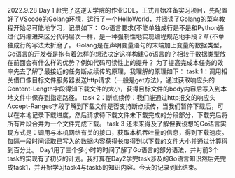 <!--
 * @Author: JeRyWu 1365840492@qq.com
 * @Date: 2022-09-26 21:37:57
 * @LastEditors: JeRyWu 1365840492@qq.com
 * @LastEditTime: 2022-09-26 21:40:58
 * @FilePath: \GolangProject\readme.md
 * @Description: 这是默认设置,请设置`customMade`, 打开koroFileHeader查看配置 进行设置: https://github.com/OBKoro1/koro1FileHeader/wiki/%E9%85%8D%E7%BD%AE
-->
2022.9.28 Day 1
    赶完了这逆天学院的作业DDL，正式开始准备实习项目，先配置好了VScode的Golang环境，运行了一个HelloWorld，并阅读了Golang的菜鸟教程开始尽可能地学习，记录如下：
    Go语言要求{不能单独成行是不是和Python通过代码缩进来区分代码层次一样，是一种强制性地实现编程规范地手段？草{不单独成行的写法太折磨了。
    Golang是在声明变量语句的末端加上变量的数据类型，Go语言的开发者是抱有着怎样的想法决定这样构建Go语言的？相较于数据类型放在前面会有什么样的优势？例如代码可读性上的提升？
    为了提高完成本任务的效率先去了解了最接近的任务断点续传的原理，我理解的原理如下：
    task 1：调用相关借口像目标文件服务器发送http请求（一般是get方法），通过获取响应头的Content-Length字段得知下载文件的大小，获得目标文件的body内容后写入到本地文件中保存到指定路径。
    task 2：断点续传：我们能通过http报文的响应头Accept-Ranges字段了解到下载文件是否支持断点续传，当我们暂停下载后，可以在本地记录下载进度，然后请求待下载文件未下载完成的分段部分，下载完后将所有片段合并为一个文件完成下载。
    task 3 还未来得及了解但我设想的Go语言实现方式是：调用与本机网络有关的接口，获取本机吞吐量的信息，得到下载速度。每隔一段时间读取已写入的数据内容获得长度得到以下载的文件大小并通过计算得到百分比。
    Day1用了三个多小时的时间了解了Go语言的部分语法，并对前3个task的实现有了初步的计划。我打算在Day2学完task涉及的Go语言知识然后先完成task1，并开始学习task4与task5的知识内容。今天的记录到此结束。